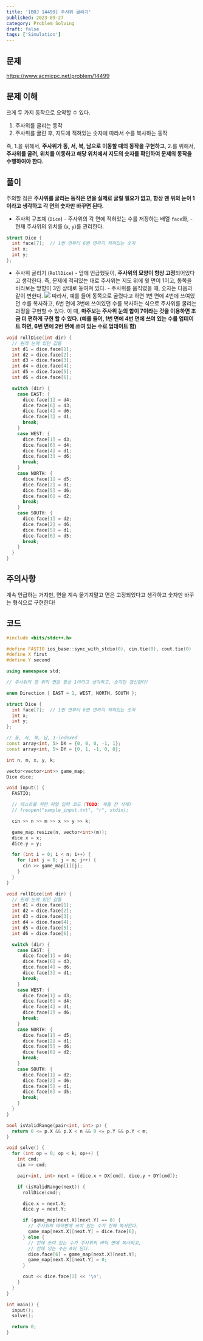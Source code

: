 ```yaml
---
title: '[BOJ 14499] 주사위 굴리기'
published: 2023-09-27 
category: Problem Solving
draft: false
tags: ['Simulation']
---
```


## 문제

<https://www.acmicpc.net/problem/14499>

## 문제 이해

크게 두 가지 동작으로 요약할 수 있다.

1. 주사위를 굴리는 동작
2. 주사위를 굴린 후, 지도에 적혀있는 숫자에 따라서 수를 복사하는 동작

즉, 1.을 위해서, **주사위가 동, 서, 북, 남으로 이동할 때의 동작을 구현하고**, 2.를 위해서, **주사위를 굴려, 위치를 이동하고 해당 위치에서 지도의 숫자를 확인하여 문제의 동작을 수행하여야 한다.**

## 풀이

주의할 점은 **주사위를 굴리는 동작은 면을 실제로 굴릴 필요가 없고, 항상 맨 위의 눈이 1이라고 생각하고 각 면의 숫자만 바꾸면 된다.**

- 주사위 구조체 (`Dice`) - 주사위의 각 면에 적혀있는 수를 저장하는 배열 `face`와, - 현재 주사위의 위치를 (`x`, `y`)를 관리한다.

```cpp
struct Dice {
  int face[7];  // 1번 면부터 6번 면까지 적혀있는 숫자
  int x;
  int y;
};
```

- 주사위 굴리기 (`RollDice`) - 앞에 언급했듯이, **주사위의 모양이 항상 고정**되어있다고 생각한다. 즉, 문제에 적혀있는 대로 주사위는 지도 위에 윗 면이 1이고, 동쪽을 바라보는 방향이 3인 상태로 놓여져 있다. - 주사위를 움직였을 때, 숫자는 다음과 같이 변한다.
  ![](https://i.imgur.com/gAf5Bl6.png)
  따라서, 예를 들어 동쪽으로 굴렸다고 하면 1번 면에 4번에 쓰여있던 수를 복사하고, 6번 면에 3번에 쓰여있던 수를 복사하는 식으로 주사위를 굴리는 과정을 구현할 수 있다.
  이 때, **마주보는 주사위 눈의 합이 7이라는 것을 이용하면 조금 더 편하게 구현 할 수 있다. (예를 들어, 1번 면에 4번 면에 쓰여 있는 수를 업데이트 하면, 6번 면에 2번 면에 쓰여 있는 수로 업데이트 함)**

```cpp
void rollDice(int dir) {
  // 원래 눈에 있던 값들
  int d1 = dice.face[1];
  int d2 = dice.face[2];
  int d3 = dice.face[3];
  int d4 = dice.face[4];
  int d5 = dice.face[5];
  int d6 = dice.face[6];

  switch (dir) {
    case EAST: {
      dice.face[1] = d4;
      dice.face[6] = d3;
      dice.face[4] = d6;
      dice.face[3] = d1;
      break;
    }
    case WEST: {
      dice.face[1] = d3;
      dice.face[6] = d4;
      dice.face[4] = d1;
      dice.face[3] = d6;
      break;
    }
    case NORTH: {
      dice.face[1] = d5;
      dice.face[2] = d1;
      dice.face[5] = d6;
      dice.face[6] = d2;
      break;
    }
    case SOUTH: {
      dice.face[1] = d2;
      dice.face[2] = d6;
      dice.face[5] = d1;
      dice.face[6] = d5;
      break;
    }
  }
}
```

## 주의사항

계속 언급하는 거지만, 면을 계속 옮기지말고 면은 고정되었다고 생각하고 숫자만 바꾸는 형식으로 구현한다!

## 코드

```cpp
#include <bits/stdc++.h>

#define FASTIO ios_base::sync_with_stdio(0), cin.tie(0), cout.tie(0)
#define X first
#define Y second

using namespace std;

// 주사위의 맨 위의 면은 항상 1이라고 생각하고, 숫자만 갱신한다!

enum Direction { EAST = 1, WEST, NORTH, SOUTH };

struct Dice {
  int face[7];  // 1번 면부터 6번 면까지 적혀있는 숫자
  int x;
  int y;
};

// 동, 서, 북, 남, 1-indexed
const array<int, 5> DX = {0, 0, 0, -1, 1};
const array<int, 5> DY = {0, 1, -1, 0, 0};

int n, m, x, y, k;

vector<vector<int>> game_map;
Dice dice;

void input() {
  FASTIO;

  // 테스트를 위한 파일 입력 코드 (TODO: 제출 전 삭제)
  // freopen("sample_input.txt", "r", stdin);

  cin >> n >> m >> x >> y >> k;

  game_map.resize(n, vector<int>(m));
  dice.x = x;
  dice.y = y;

  for (int i = 0; i < n; i++) {
    for (int j = 0; j < m; j++) {
      cin >> game_map[i][j];
    }
  }
}

void rollDice(int dir) {
  // 원래 눈에 있던 값들
  int d1 = dice.face[1];
  int d2 = dice.face[2];
  int d3 = dice.face[3];
  int d4 = dice.face[4];
  int d5 = dice.face[5];
  int d6 = dice.face[6];

  switch (dir) {
    case EAST: {
      dice.face[1] = d4;
      dice.face[6] = d3;
      dice.face[4] = d6;
      dice.face[3] = d1;
      break;
    }
    case WEST: {
      dice.face[1] = d3;
      dice.face[6] = d4;
      dice.face[4] = d1;
      dice.face[3] = d6;
      break;
    }
    case NORTH: {
      dice.face[1] = d5;
      dice.face[2] = d1;
      dice.face[5] = d6;
      dice.face[6] = d2;
      break;
    }
    case SOUTH: {
      dice.face[1] = d2;
      dice.face[2] = d6;
      dice.face[5] = d1;
      dice.face[6] = d5;
      break;
    }
  }
}

bool isValidRange(pair<int, int> p) {
  return 0 <= p.X && p.X < n && 0 <= p.Y && p.Y < m;
}

void solve() {
  for (int op = 0; op < k; op++) {
    int cmd;
    cin >> cmd;

    pair<int, int> next = {dice.x + DX[cmd], dice.y + DY[cmd]};

    if (isValidRange(next)) {
      rollDice(cmd);

      dice.x = next.X;
      dice.y = next.Y;

      if (game_map[next.X][next.Y] == 0) {
        // 주사위의 바닥면에 쓰여 있는 수가 칸에 복사된다.
        game_map[next.X][next.Y] = dice.face[6];
      } else {
        // 칸에 쓰여 있는 수가 주사위의 바닥 면에 복사되고,
        // 칸에 있는 수는 0이 된다.
        dice.face[6] = game_map[next.X][next.Y];
        game_map[next.X][next.Y] = 0;
      }

      cout << dice.face[1] << '\n';
    }
  }
}

int main() {
  input();
  solve();

  return 0;
}
```
